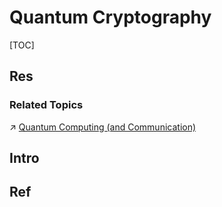 # Quantum Cryptography

[TOC]



## Res
### Related Topics
↗ [Quantum Computing (and Communication)](../../../../🧠%20Computing%20Methodologies/Quantum%20Computing%20(and%20Communication)/Quantum%20Computing%20(and%20Communication).md)



## Intro



## Ref

